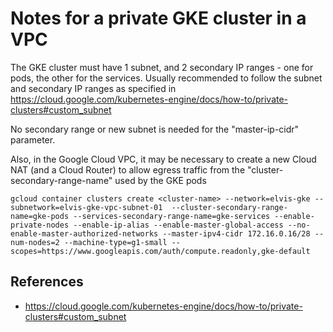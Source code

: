 # Notes for a private GKE cluster in a VPC
The GKE cluster must have 1 subnet, and 2 secondary IP ranges - one for pods, the other for the services.
Usually recommended to follow the subnet and secondary IP ranges as specified in 
https://cloud.google.com/kubernetes-engine/docs/how-to/private-clusters#custom_subnet

No secondary range or new subnet is needed for the "master-ip-cidr" parameter.

Also, in the Google Cloud VPC, it may be necessary to create a new Cloud NAT (and a Cloud Router) to allow egress traffic 
 from the "cluster-secondary-range-name" used by the GKE pods 
```
gcloud container clusters create <cluster-name> --network=elvis-gke --subnetwork=elvis-gke-vpc-subnet-01  --cluster-secondary-range-name=gke-pods --services-secondary-range-name=gke-services --enable-private-nodes --enable-ip-alias --enable-master-global-access --no-enable-master-authorized-networks --master-ipv4-cidr 172.16.0.16/28 --num-nodes=2 --machine-type=g1-small --scopes=https://www.googleapis.com/auth/compute.readonly,gke-default
```

## References
* https://cloud.google.com/kubernetes-engine/docs/how-to/private-clusters#custom_subnet